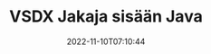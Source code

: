 ---
############################# Static ############################
layout: "auto-gen-merger"
date: 2022-11-10T07:10:44
draft: false
otherformats: dot dotm dotx epub html mht mhtml odp ods odt one otp ott pdf pps ppsx

############################# Head ############################
head_title: "Jaa VSDX useiksi tiedostoiksi Java"
head_description: "Jaa yksittäinen VSDX-tiedosto useiksi tiedostoiksi sivunumeroiden, sivuvälien, parillisten tai parittomien sivujen perusteella dokumenttien yhdistämissovellusliittymän avulla."

############################# Header ############################
title: "VSDX Jakaja sisään Java"
description: "Jaa VSDX muutamalla rivillä Java-koodia."
bg_image: "https://cms.admin.containerize.com/templates/aspose/App_Themes/V3/images/bg/header1.png"
bg_overlay: false
button:
    enable: true
    icon: "fas fa-arrow-down"
    label: "Lataa ilmainen kokeiluversio"
    link: "https://downloads.groupdocs.com/merger/java"

############################# SubMenu ############################
submenu:
    enable: true

    left:
        img_alt: "GroupDocs.Merger for Java"
        image: "https://cms.admin.containerize.com/templates/groupdocs/images/product-logos/90x90-noborder/groupdocs-merger-java.png"
        product: "GroupDocs.Merger"
        platform: "Java"

    middle:
        button:

            # button loop
            - link: "https://apireference.groupdocs.com/merger/java"
              text: "API-viite"

            # button loop
            - link: "https://github.com/groupdocs-merger"
              text: "Esimerkkejä koodista"

            # button loop
            - link: "https://products.groupdocs.app/merger/family"
              text: "Live-demoja"

            # button loop
            - link: "https://purchase.groupdocs.com/pricing/merger/java"
              text: "Hinnoittelu"

    right:
        link_download: "https://downloads.groupdocs.com/merger"
        link_learn: "https://docs.groupdocs.com/merger/java"
        link_buy: "https://purchase.groupdocs.com"

############################# About ############################
about:
    enable: true
    title: "Tietoja GroupDocs.Merger for Java API:sta"
    content: |
        [GroupDocs.Merger for Java](/fi/merger/java/) -kirjasto tarjoaa yksinkertaisen ratkaisun useiden dokumenttimuotojen turvalliseen yhdistämiseen ja jakamiseen, mukaan lukien PDF, Microsoft Office (Word, Excel, PowerPoint, OneNote), OpenDocument, HTML, kuvat ja monet muut Java-sovelluksissa. Lisäämällä vain muutaman rivin koodia voit suorittaa useita dokumenttitoimintoja, kuten siirtää, poistaa, kiertää, vaihtaa, purkaa tai muuttaa asiakirjan sivujen suuntaa. Asiakirjojen yhdistämissovellusliittymä tukee myös asiakirjasivujen esikatselua kuvana asiakirjan rakenteen, muotoilun ja sivun sisällön analysoimiseksi.
        
        GroupDocs.Merger API on oikea valinta yritysratkaisuille, jotka tarvitsevat tiedostojen jakamisominaisuuksia. Näitä sovellusliittymiä tuetaan hyvin kaikissa tärkeimmissä käyttöjärjestelmissä ja alustoissa, mukaan lukien J2SE 7.0 (1.7), J2SE 8.0 (1.8), Java 10.

############################# Steps ############################
steps:
    enable: true
    title_left: "Jaa tiedosto VSDX sivujen mukaan kohteessa Java"
    content_left: |
        [GroupDocs.Merger for Java](/fi/merger/java/) tekee Java-kehittäjien helpoksi jakaa yhden VSDX-tiedoston useiksi tuloksena oleviksi tiedostoiksi toteuttamalla muutama helppo askel.
        
        * Alusta **SplitOptions** tulostiedostojen polkumuodolla.
        * Luo uusi esiintymä **Yhdistys** ja anna lähdedokumentin polku rakentajaparametriksi.
        * Soita **split** ja välitä **SplitOptions**-objekti tallentaaksesi tuloksena olevat asiakirjat.

    title_right: "Laitteistovaatimukset"
    content_right: |
        GroupDocs.Merger for Java API-liittymiä tuetaan kaikilla tärkeimmillä alustoilla ja käyttöjärjestelmillä. Ennen kuin suoritat alla olevan koodin, varmista, että sinulla on seuraavat edellytykset asennettuna järjestelmääsi.

        * Käyttöjärjestelmät: Microsoft Windows, Linux, MacOS
        * Kehitysympäristöt: NetBeans, IntelliJ IDEA, Eclipse
        * Kehykset: J2SE 7.0 (1.7), J2SE 8.0 (1.8), Java 10
        * Lataa tuotteen GroupDocs.Merger for Java uusin versio osoitteesta [Maven](https://repository.groupdocs.com/webapp/#/artifacts/browse/tree/General/repo/com/groupdocs/groupdocs-merger)
         
    code: |
     {{% merger/additional-styles %}}
     {{< merger/code-merger title="Kuinka jakaa VSDX tiedosto käyttämällä Java esimerkkikoodia">}}

        ```java    
        // Jaa tiedosto VSDX GroupDocs.Merger for Java API:lla
        String filePath = "input.vsdx";
        String filePathOut = "output.vsdx";
        
        // Alusta SplitOptions-luokka tulostiedostojen polkumuodolla
        SplitOptions splitOptions = new SplitOptions(filePathOut, new int[] { 3, 6, 8 });

        // Toteuta yhdistäminen syötteellä VSDX
        Merger merger = new Merger(filePath);

        // Kutsu split-menetelmää ja välitä SplitOptions-objekti tallentaaksesi tuloksena olevat asiakirjat
        merger.split(splitOptions);
        ```
     {{< /merger/code-merger >}}

############################# Demos ############################
demos:
    enable: true
    title: "Live-esittelyt - Jaa VSDX tiedosto verkossa"
    content: |
       Jaa tiedosto VSDX heti käymällä [GroupDocs.Merger Live Demos](https://products.groupdocs.app/splitter/vsdx) -sivustolla.
       Live-demolla on seuraavat edut.
        
############################# About Formats ############################
about_formats:
    enable: true

############################# More Formats ############################
more_formats:
    enable: true
    title: "Jaa tiedosto muista muodoista"
    content: |
        Java dokumentoi yhdistämis- ja split-sovellusliittymän tiedostomuodoille ja kuville. Jaa joitain suosittuja tiedostomuotoja alla kuvatulla tavalla.

############################# Back to top ###############################
back_to_top:
    enable: true
---